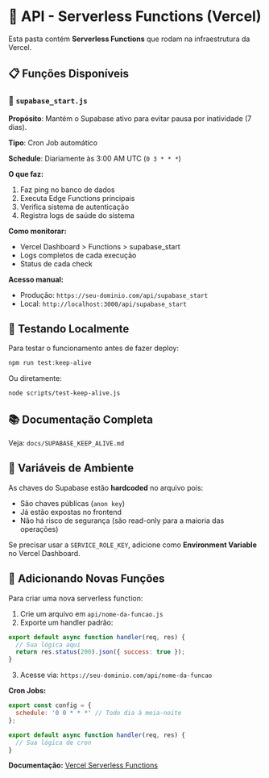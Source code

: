 # 📁 API - Serverless Functions (Vercel)

Esta pasta contém **Serverless Functions** que rodam na infraestrutura da Vercel.

## 📋 Funções Disponíveis

### 🚀 `supabase_start.js`

**Propósito**: Mantém o Supabase ativo para evitar pausa por inatividade (7 dias).

**Tipo**: Cron Job automático

**Schedule**: Diariamente às 3:00 AM UTC (`0 3 * * *`)

**O que faz:**
1. Faz ping no banco de dados
2. Executa Edge Functions principais
3. Verifica sistema de autenticação
4. Registra logs de saúde do sistema

**Como monitorar:**
- Vercel Dashboard > Functions > supabase_start
- Logs completos de cada execução
- Status de cada check

**Acesso manual:**
- Produção: `https://seu-dominio.com/api/supabase_start`
- Local: `http://localhost:3000/api/supabase_start`

## 🧪 Testando Localmente

Para testar o funcionamento antes de fazer deploy:

```bash
npm run test:keep-alive
```

Ou diretamente:

```bash
node scripts/test-keep-alive.js
```

## 📚 Documentação Completa

Veja: `docs/SUPABASE_KEEP_ALIVE.md`

## 🔐 Variáveis de Ambiente

As chaves do Supabase estão **hardcoded** no arquivo pois:
- São chaves públicas (`anon key`)
- Já estão expostas no frontend
- Não há risco de segurança (são read-only para a maioria das operações)

Se precisar usar a `SERVICE_ROLE_KEY`, adicione como **Environment Variable** no Vercel Dashboard.

## 📝 Adicionando Novas Funções

Para criar uma nova serverless function:

1. Crie um arquivo em `api/nome-da-funcao.js`
2. Exporte um handler padrão:

```javascript
export default async function handler(req, res) {
  // Sua lógica aqui
  return res.status(200).json({ success: true });
}
```

3. Acesse via: `https://seu-dominio.com/api/nome-da-funcao`

**Cron Jobs:**

```javascript
export const config = {
  schedule: '0 0 * * *' // Todo dia à meia-noite
};

export default async function handler(req, res) {
  // Sua lógica de cron
}
```

**Documentação:** [Vercel Serverless Functions](https://vercel.com/docs/functions)

